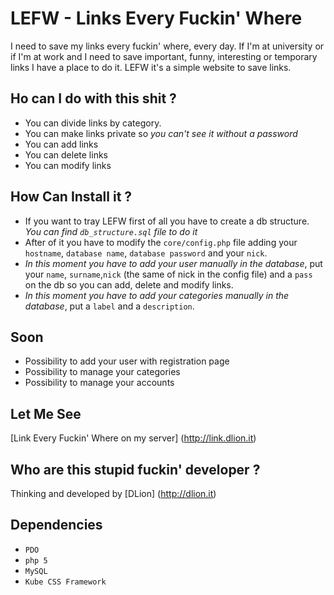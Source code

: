 LEFW - Links Every Fuckin' Where
================================
I need to save my links every fuckin' where, every day.
If I'm at university or if I'm at work and I need to save important, funny, interesting or temporary links I have a place to do it.
LEFW it's a simple website to save links.

Ho can I do with this shit ?
----------------------------
* You can divide links by category.
* You can make links private so *you can't see it without a password*
* You can add links 
* You can delete links
* You can modify links

How Can Install it ?
--------------------
* If you want to tray LEFW first of all you have to create a db structure. *You can find `db_structure.sql` file to do it*
* After of it you have to modify the `core/config.php` file adding your `hostname`, `database name`, `database password` and your `nick`.
* *In this moment you have to add your user manually in the database*, put your `name`, `surname`,`nick` (the same of nick in the config file) and a `pass` on the db so you can add, delete and modify links.
* *In this moment you have to add your categories manually in the database*, put a `label` and a `description`.

Soon
----
* Possibility to add your user with registration page
* Possibility to manage your categories
* Possibility to manage your accounts

Let Me See
----------
[Link Every Fuckin' Where on my server] (http://link.dlion.it)


Who are this stupid fuckin' developer ?
---------------------------------------
Thinking and developed by [DLion] (http://dlion.it)


Dependencies
------------
* `PDO`
* `php 5`
* `MySQL`
* `Kube CSS Framework`
